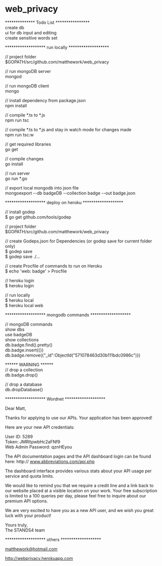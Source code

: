 # web_privacy

************** Todo List ****************  
create db  
ui for db input and editing  
create sensitive words set  


******************* run locally *******************  

// project folder  
$GOPATH/src/github.com/matthework/web_privacy  

// run mongoDB server  
mongod  

// run mongoDB client  
mongo  

// install dependency from package.json  
npm install  

// compile *.ts to *.js  
npm run tsc  

// compile *.ts to *.js and stay in watch mode for changes made  
npm run tsc:w  

// get required libraries  
go get  

// compile changes   
go install  

// run server  
go run *.go  

// export local mongodb into json file  
mongoexport --db badgeDB --collection badge --out badge.json  

******************* deploy on heroku *******************  

// install godep  
$ go get github.com/tools/godep  

// project folder  
$GOPATH/src/github.com/matthework/web_privacy   

// create Godeps.json for Dependencies (or godep save for current folder only)  
$ godep save  
$ godep save ./...  

// create Procfile of commands to run on Heroku  
$ echo 'web: badge' > Procfile  

// heroku login  
$ heroku login  

// run locally  
$ heroku local  
$ heroku local web  


******************* mongodb commands *******************  

// mongoDB commands  
show dbs  
use badgeDB  
show collections  
db.badge.find().pretty()  
db.badge.insert({})  
db.badge.remove({"_id":ObjectId("571078463d30b111bdc0986c")})  


****** WARNING ******  
// drop a collection  
db.badge.drop()  

// drop a database  
db.dropDatabase()  


******************* Wordnet *******************  

Dear Matt,

Thanks for applying to use our APIs. Your application has been approved!  

Here are your new API credentials:  

User ID: 5289  
Token: JMRltpwbHc2aFNf9  
Web Admin Password: qznHEyou  

The API documentation pages and the API dashboard login can be found here: http://  www.abbreviations.com/api.php  

The dashboard interface provides various stats about your API usage per service and quota   limits.  

We would like to remind you that we require a credit line and a link back to our website   placed at a visible location on your work. Your free subscription is limited to a 100 queries   per day, please feel free to inquire about our premium API options.  

We are very excited to have you as a new API user, and we wish you great luck with your   product!  

Yours truly,  
The STANDS4 team  


******************* others *******************  

matthework@hotmail.com 

http://webprivacy.herokuapp.com  

 
